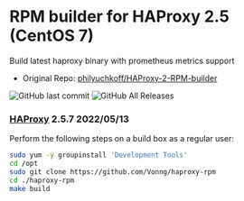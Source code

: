 # RPM builder for HAProxy 2.5 (CentOS 7)

Build latest haproxy binary with prometheus metrics support

* Original Repo: [philyuchkoff/HAProxy-2-RPM-builder](https://github.com/philyuchkoff/HAProxy-2-RPM-builder)


![GitHub last commit](https://img.shields.io/github/last-commit/Vonng/pigsty?style=for-the-badge)
![GitHub All Releases](https://img.shields.io/github/downloads/Vonng/pigsty/total?style=for-the-badge)

### [HAProxy](http://www.haproxy.org/) 2.5.7 2022/05/13

Perform the following steps on a build box as a regular user:


```bash
sudo yum -y groupinstall 'Development Tools'
cd /opt
sudo git clone https://github.com/Vonng/haproxy-rpm
cd ./haproxy-rpm
make build
```

